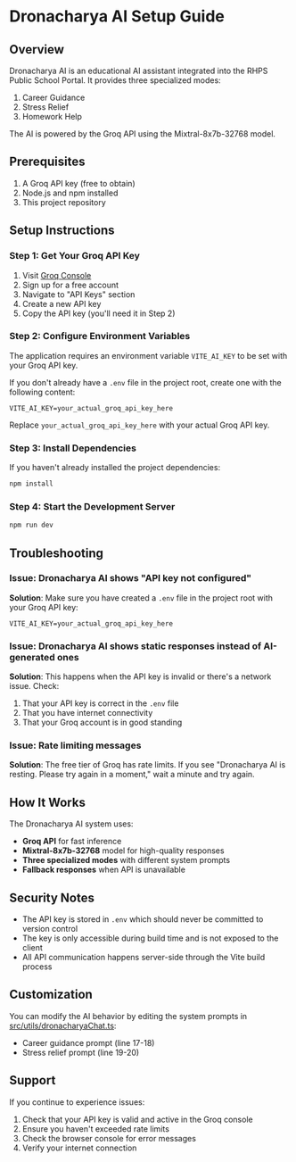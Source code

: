 # Dronacharya AI Setup Guide

## Overview
Dronacharya AI is an educational AI assistant integrated into the RHPS Public School Portal. It provides three specialized modes:
1. Career Guidance
2. Stress Relief
3. Homework Help

The AI is powered by the Groq API using the Mixtral-8x7b-32768 model.

## Prerequisites
1. A Groq API key (free to obtain)
2. Node.js and npm installed
3. This project repository

## Setup Instructions

### Step 1: Get Your Groq API Key
1. Visit [Groq Console](https://console.groq.com/)
2. Sign up for a free account
3. Navigate to "API Keys" section
4. Create a new API key
5. Copy the API key (you'll need it in Step 2)

### Step 2: Configure Environment Variables
The application requires an environment variable `VITE_AI_KEY` to be set with your Groq API key.

If you don't already have a `.env` file in the project root, create one with the following content:

```
VITE_AI_KEY=your_actual_groq_api_key_here
```

Replace `your_actual_groq_api_key_here` with your actual Groq API key.

### Step 3: Install Dependencies
If you haven't already installed the project dependencies:

```bash
npm install
```

### Step 4: Start the Development Server
```bash
npm run dev
```

## Troubleshooting

### Issue: Dronacharya AI shows "API key not configured"
**Solution**: Make sure you have created a `.env` file in the project root with your Groq API key:
```
VITE_AI_KEY=your_actual_groq_api_key_here
```

### Issue: Dronacharya AI shows static responses instead of AI-generated ones
**Solution**: This happens when the API key is invalid or there's a network issue. Check:
1. That your API key is correct in the `.env` file
2. That you have internet connectivity
3. That your Groq account is in good standing

### Issue: Rate limiting messages
**Solution**: The free tier of Groq has rate limits. If you see "Dronacharya AI is resting. Please try again in a moment," wait a minute and try again.

## How It Works
The Dronacharya AI system uses:
- **Groq API** for fast inference
- **Mixtral-8x7b-32768** model for high-quality responses
- **Three specialized modes** with different system prompts
- **Fallback responses** when API is unavailable

## Security Notes
- The API key is stored in `.env` which should never be committed to version control
- The key is only accessible during build time and is not exposed to the client
- All API communication happens server-side through the Vite build process

## Customization
You can modify the AI behavior by editing the system prompts in [src/utils/dronacharyaChat.ts](file:///c:/Users/Ankush/OneDrive/Desktop/AYUSH%20FOLDER/rajhans001/src/utils/dronacharyaChat.ts):
- Career guidance prompt (line 17-18)
- Stress relief prompt (line 19-20)

## Support
If you continue to experience issues:
1. Check that your API key is valid and active in the Groq console
2. Ensure you haven't exceeded rate limits
3. Check the browser console for error messages
4. Verify your internet connection
